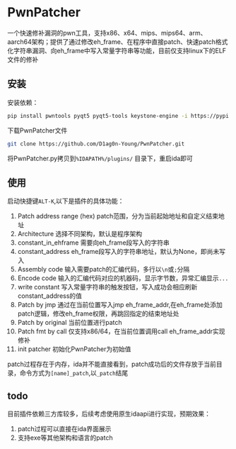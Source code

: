 # PwnPatcher

一个快速修补漏洞的pwn工具，支持x86、x64、mips、mips64、arm、aarch64架构；提供了通过修改eh_frame、在程序中直接patch、快速patch格式化字符串漏洞、向eh_frame中写入常量字符串等功能，目前仅支持linux下的ELF文件的修补

## 安装

安装依赖：

```bash
pip install pwntools pyqt5 pyqt5-tools keystone-engine -i https://pypi.tuna.tsinghua.edu.cn/simple
```

下载PwnPatcher文件
```bash
git clone https://github.com/D1ag0n-Young/PwnPatcher.git
```

将PwnPatcher.py拷贝到`%IDAPATH%/plugins/` 目录下，重启ida即可

## 使用

启动快捷键`ALT-K`,以下是插件的具体功能：

1. Patch address range (hex)  patch范围，分为当前起始地址和自定义结束地址
2. Architecture    选择不同架构，默认是程序架构
3. constant_in_ehframe   需要向eh_frame段写入的字符串
4. constant_address  eh_frame段写入的字符串地址，默认为None，即尚未写入
5. Assembly code   输入需要patch的汇编代码，多行以`\n`或`;`分隔
6. Encode code     输入的汇编代码对应的机器码，显示字节数，异常汇编显示`...`
7. write constant  写入常量字符串的触发按钮，写入成功会相应刷新constant_address的值
8. Patch by jmp    通过在当前位置写入jmp eh_frame_addr,在eh_frame处添加patch逻辑，修改eh_frame权限，再跳回指定的结束地址处
9. Patch by original  当前位置进行patch
10. Patch fmt by call  仅支持x86/64，在当前位置调用call eh_frame_addr实现修补
11. init patcher   初始化PwnPatcher为初始值

patch过程存在于内存，ida并不能直接看到，patch成功后的文件存放于当前目录，命令方式为`[name]_patch`,以`_patch`结尾

## todo

目前插件依赖三方库较多，后续考虑使用原生idaapi进行实现，预期效果：

1. patch过程可以直接在ida界面展示
2. 支持exe等其他架构和语言的patch
